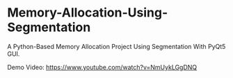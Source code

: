 # Memory-Allocation-Using-Segmentation
 A Python-Based Memory Allocation Project Using Segmentation With PyQt5 GUI.

Demo Video: https://www.youtube.com/watch?v=NmUykLGgDNQ

